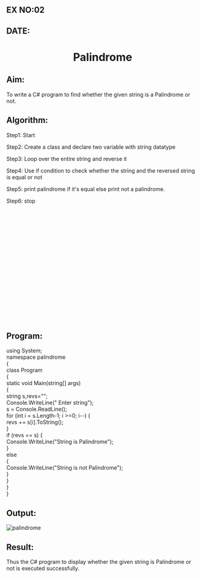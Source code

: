 ## EX NO:02
## DATE:
# <p align="center">Palindrome


## Aim:
To write a C# program to find whether the given string is a Palindrome or not.
## Algorithm:
Step1:
Start

Step2:
Create a class and declare two variable with string datatype

Step3:
Loop over the entire string and reverse it

Step4:
Use if condition to check whether the string and the reversed string is equal or not

Step5:
print palindrome if it's equal else print not a palindrome.

Step6:
stop
    
    
    
<br>
<br>
<br>
<br>
<br>
<br>
<br>
<br>
<br>
<br>
<br>
<br>
<br>
<br>
<br>
<br>
<br>

    
## Program:
using System;  
namespace palindrome  
{  
    class Program  
    {  
        static void Main(string[] args)  
        {  
            string s,revs="";  
            Console.WriteLine(" Enter string");  
            s = Console.ReadLine();  
            for (int i = s.Length-1; i >=0; i--) 
            {  
                revs += s[i].ToString();  
            }  
            if (revs == s) 
            {  
                Console.WriteLine("String is Palindrome");  
            }  
            else  
            {  
                Console.WriteLine("String is not Palindrome");  
            }  
        }  
    }  
}

## Output:
![palindrome](https://user-images.githubusercontent.com/75234942/163846797-87119e27-d80d-423d-9975-f1dd5630a6b7.png)

## Result:
Thus the C# program to display whether the given string is Palindrome or not is executed successfully.

